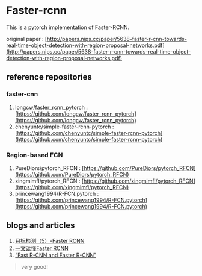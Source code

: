 # Faster-rcnn
This is a pytorch implementation of Faster-RCNN.

original paper : [http://papers.nips.cc/paper/5638-faster-r-cnn-towards-real-time-object-detection-with-region-proposal-networks.pdf](http://papers.nips.cc/paper/5638-faster-r-cnn-towards-real-time-object-detection-with-region-proposal-networks.pdf)

## reference repositories

### faster-cnn
1. longcw/faster_rcnn_pytorch : [https://github.com/longcw/faster_rcnn_pytorch](https://github.com/longcw/faster_rcnn_pytorch)
2. chenyuntc/simple-faster-rcnn-pytorch : [https://github.com/chenyuntc/simple-faster-rcnn-pytorch](https://github.com/chenyuntc/simple-faster-rcnn-pytorch)

### Region-based FCN

1. PureDiors/pytorch_RFCN : [https://github.com/PureDiors/pytorch_RFCN](https://github.com/PureDiors/pytorch_RFCN)
2. xingmimfl/pytorch_RFCN : [https://github.com/xingmimfl/pytorch_RFCN](https://github.com/xingmimfl/pytorch_RFCN)
3. princewang1994/R-FCN.pytorch : [https://github.com/princewang1994/R-FCN.pytorch](https://github.com/princewang1994/R-FCN.pytorch)


## blogs and articles

1. [目标检测（5）-Faster RCNN](https://zhuanlan.zhihu.com/p/27988828)
2. [一文读懂Faster RCNN](https://zhuanlan.zhihu.com/p/31426458)
3. [“Fast R-CNN and Faster R-CNN”](https://jhui.github.io/2017/03/15/Fast-R-CNN-and-Faster-R-CNN/)
> very good!
